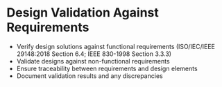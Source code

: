 # Design Validation Against Requirements
- Verify design solutions against functional requirements (ISO/IEC/IEEE 29148:2018 Section 6.4; IEEE 830-1998 Section 3.3.3)
- Validate designs against non-functional requirements
- Ensure traceability between requirements and design elements
- Document validation results and any discrepancies